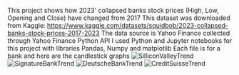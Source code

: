 This project shows how 2023' collapsed banks stock prices (High, Low, Opening and Close) have changed from 2017
This dataset was downloaded from Kaggle: https://www.kaggle.com/datasets/squidbob/2023-collapsed-banks-stock-prices-2017-2023
The data source is Yahoo Finance collected through Yahoo Finance Python API
I used Python and Jupyter notebooks for this project with libraries Pandas, Numpy and matplotlib
Each file is for a bank and here are the candlestick graphs
![SilliconValleyTrend](https://user-images.githubusercontent.com/100418934/230798904-23aef72a-360d-4604-a14f-fd0c3844c4f5.png)
![SignatureBankTrend](https://user-images.githubusercontent.com/100418934/230798906-20de2cae-a48a-4470-8309-8473f03454e4.png)
![DeutscheBankTrend](https://user-images.githubusercontent.com/100418934/230798907-d3ae3bd0-ad80-4967-8be2-464484feee23.png)
![CreditSuisseTrend](https://user-images.githubusercontent.com/100418934/230798909-eb9c2a0d-264a-407d-a1d8-7e3377f6ac7f.png)
